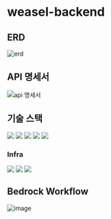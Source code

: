 # weasel-backend

## ERD
![erd](https://github.com/user-attachments/assets/11ebade1-5ba7-4c2a-af93-6634dd018ca2)

## API 명세서
![api 명세서](https://github.com/user-attachments/assets/9226af8a-76c8-4f52-bc79-8b08143763b8)

## 기술 스택
<img src="https://img.shields.io/badge/java-f89820?style=for-the-badge"/> <img src="https://img.shields.io/badge/springboot-6DB33F?style=for-the-badge&logo=springboot&logoColor=white"/> <img src="https://img.shields.io/badge/springsecurity-6DB33F?style=for-the-badge&logo=springsecurity&logoColor=white"/> <img src="https://img.shields.io/badge/jpa-black?style=for-the-badge"/> <img src="https://img.shields.io/badge/gradle-02303A?style=for-the-badge&logo=gradle&logoColor=white"/>

### Infra
<img src="https://img.shields.io/badge/aws secretsmanager-DD344C?style=for-the-badge&logo=awssecretsmanager&logoColor=white"/> <img src="https://img.shields.io/badge/amazon s3-569A31?style=for-the-badge&logo=amazons3&logoColor=white"/> <img src="https://img.shields.io/badge/aws bedrock-525DDC?style=for-the-badge&logo=awsbedrock&logoColor=white"/>

## Bedrock Workflow
![image](https://github.com/user-attachments/assets/18d56c86-cdc5-4886-b844-faeed4410abd)
